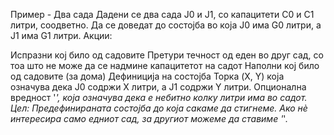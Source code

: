 Пример - Два сада
Дадени се два сада J0 и J1, со капацитети C0 и C1 литри, соодветно. Да се доведат до состојба во која J0 има G0 литри, а J1 има G1 литри. Акции:

Испразни кој било од садовите
Претури течност од еден во друг сад, со тоа што не може да се надмине капацитетот на садот
Наполни кој било од садовите (за дома)
Дефиниција на состојба
Торка (X, Y) која означува дека J0 содржи X литри, а J1 содржи Y литри. Опционална вредност '*', која означува дека е небитно колку литри има во садот. Цел: Предефинираната состојба до која сакаме да стигнеме. Ако нѐ интересира само едниот сад, за другиот можеме да ставиме '*'.